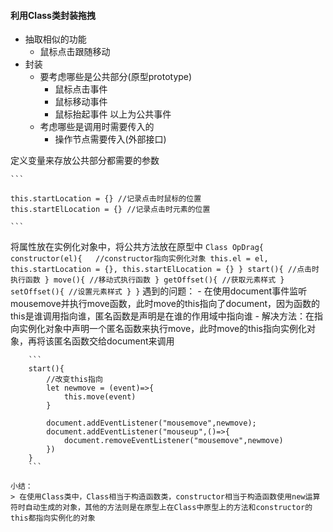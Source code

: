 #### 利用Class类封装拖拽
- 抽取相似的功能
    - 鼠标点击跟随移动
- 封装
    - 要考虑哪些是公共部分(原型prototype)
        - 鼠标点击事件
        - 鼠标移动事件
        - 鼠标抬起事件
        以上为公共事件
    - 考虑哪些是调用时需要传入的
        - 操作节点需要传入(外部接口)

定义变量来存放公共部分都需要的参数

    ```
    
    this.startLocation = {} //记录点击时鼠标的位置
    this.startElLocation = {} //记录点击时元素的位置
    
    ```
    
将属性放在实例化对象中，将公共方法放在原型中
    ```
    Class OpDrag{
        constructor(el){   //constructor指向实例化对象
            this.el = el,
            this.startLocation = {},
            this.startElLocation = {}
        }
        start(){
            //点击时执行函数
        }
        move(){
            //移动式执行函数
        }
        getOffset(){
            //获取元素样式
        }
        setOffset(){
            //设置元素样式
        }
    }
    ```
    遇到的问题：
    - 在使用document事件监听mousemove并执行move函数，此时move的this指向了document，因为函数的this是谁调用指向谁，匿名函数是声明是在谁的作用域中指向谁
        - 解决方法：在指向实例化对象中声明一个匿名函数来执行move，此时move的this指向实例化对象，再将该匿名函数交给document来调用
        
        ```
        start(){
            //改变this指向
            let newmove = (event)=>{
                this.move(event)
            }
            
            document.addEventListener("mousemove",newmove);   
            document.addEventListener("mouseup",()=>{
                document.removeEventListener("mousemove",newmove)
            })
        }
        ```
        
    小结：
    > 在使用Class类中，Class相当于构造函数类，constructor相当于构造函数使用new运算符时自动生成的对象，其他的方法则是在原型上在Class中原型上的方法和constructor的this都指向实例化的对象
